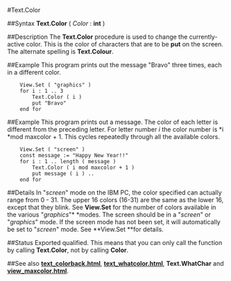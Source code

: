 
#Text.Color

##Syntax
**Text.Color** ( *Color* : **int** )



##Description
The **Text.Color** procedure is used to change the currently-active color. This is the color of characters that are to be **put** on the screen. The alternate spelling is **Text.Colour**.



##Example
This program prints out the message "Bravo" three times, each in a different color.


        View.Set ( "graphics" )
        for i : 1 .. 3
            Text.Color ( i )
            put "Bravo"
        end for
##Example
This program prints out a message. The color of each letter is different from the preceding letter. For letter number *i* the color number is *i *mod maxcolor + 1. This cycles repeatedly through all the available colors.


        View.Set ( "screen" )
        const message := "Happy New Year!!"
        for i : 1 .. length ( message )
            Text.Color ( i mod maxcolor + 1 )
            put message ( i ) ..
        end for
##Details
In "*screen*" mode on the IBM PC, the color specified can actually range from 0 - 31. The upper 16 colors (16-31) are the same as the lower 16, except that they blink.
See **View.Set** for the number of colors available in the various "*graphics*"* *modes.
The screen should be in a "*screen*" or "*graphics*" mode. If the screen mode has not been set, it will automatically be set to "*screen*" mode. See **View.Set **for details.



##Status
Exported qualified.
This means that you can only call the function by calling **Text.Color**, not by calling **Color**.



##See also
**[text_colorback.html](Text.ColorBack)**, **[text_whatcolor.html](Text.WhatColor)**, **Text.WhatChar** and **[view_maxcolor.html](View.maxcolor)**.


